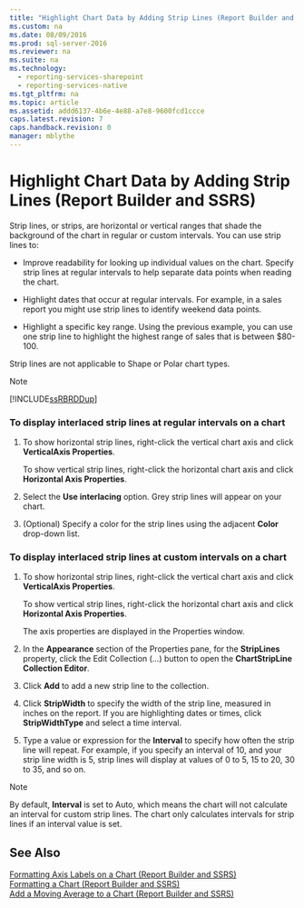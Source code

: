 ```yaml
---
title: "Highlight Chart Data by Adding Strip Lines (Report Builder and SSRS)"
ms.custom: na
ms.date: 08/09/2016
ms.prod: sql-server-2016
ms.reviewer: na
ms.suite: na
ms.technology: 
  - reporting-services-sharepoint
  - reporting-services-native
ms.tgt_pltfrm: na
ms.topic: article
ms.assetid: addd6137-4b6e-4e88-a7e8-9600fcd1ccce
caps.latest.revision: 7
caps.handback.revision: 0
manager: mblythe
---
```

# Highlight Chart Data by Adding Strip Lines (Report Builder and SSRS)
Strip lines, or strips, are horizontal or vertical ranges that shade the background of the chart in regular or custom intervals. You can use strip lines to:  
  
-   Improve readability for looking up individual values on the chart. Specify strip lines at regular intervals to help separate data points when reading the chart.  
  
-   Highlight dates that occur at regular intervals. For example, in a sales report you might use strip lines to identify weekend data points.  
  
-   Highlight a specific key range. Using the previous example, you can use one strip line to highlight the highest range of sales that is between $80-100.  
  
 Strip lines are not applicable to Shape or Polar chart types.  
  
> [!NOTE]  
>  [!INCLUDE[ssRBRDDup](../../Topics/TopicNameContainA/tokens/ssRBRDDup_md.md)]  
  
### To display interlaced strip lines at regular intervals on a chart  
  
1.  To show horizontal strip lines, right-click the vertical chart axis and click **VerticalAxis Properties**.  
  
     To show vertical strip lines, right-click the horizontal chart axis and click **Horizontal Axis Properties**.  
  
2.  Select the **Use interlacing** option. Grey strip lines will appear on your chart.  
  
3.  (Optional) Specify a color for the strip lines using the adjacent **Color** drop-down list.  
  
### To display interlaced strip lines at custom intervals on a chart  
  
1.  To show horizontal strip lines, right-click the vertical chart axis and click **VerticalAxis Properties**.  
  
     To show vertical strip lines, right-click the horizontal chart axis and click **Horizontal Axis Properties**.  
  
     The axis properties are displayed in the Properties window.  
  
2.  In the **Appearance** section of the Properties pane, for the **StripLines** property, click the Edit Collection (…) button to open the **ChartStripLine Collection Editor**.  
  
3.  Click **Add** to add a new strip line to the collection.  
  
4.  Click **StripWidth** to specify the width of the strip line, measured in inches on the report. If you are highlighting dates or times, click **StripWidthType** and select a time interval.  
  
5.  Type a value or expression for the **Interval** to specify how often the strip line will repeat.  For example, if you specify an interval of 10, and your strip line width is 5, strip lines will display at values of 0 to 5, 15 to 20, 30 to 35, and so on.  
  
> [!NOTE]  
>  By default, **Interval** is set to Auto, which means the chart will not calculate an interval for custom strip lines. The chart only calculates intervals for strip lines if an interval value is set.  
  
## See Also  
 [Formatting Axis Labels on a Chart (Report Builder and SSRS)](../../Topics/TopicNameContainA/Formatting-Axis-Labels-on-a-Chart--Report-Builder-and-SSRS-.md)   
 [Formatting a Chart (Report Builder and SSRS)](../../Topics/TopicNameContainA/Formatting-a-Chart--Report-Builder-and-SSRS-.md)   
 [Add a Moving Average to a Chart (Report Builder and SSRS)](../../Topics/TopicNameContainA/Add-a-Moving-Average-to-a-Chart--Report-Builder-and-SSRS-.md)